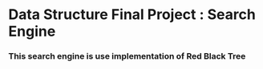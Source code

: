 # Data Structure Final Project : Search Engine 

### This search engine is use implementation of Red Black Tree
